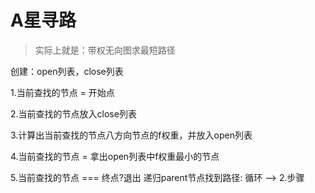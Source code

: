 # A星寻路

> 实际上就是：带权无向图求最短路径

创建：open列表，close列表

1.当前查找的节点 = 开始点

2.当前查找的节点放入close列表

3.计算出当前查找的节点八方向节点的f权重，并放入open列表

4.当前查找的节点 = 拿出open列表中f权重最小的节点

5.当前查找的节点 === 终点?退出 递归parent节点找到路径: 循环 --> 2.步骤